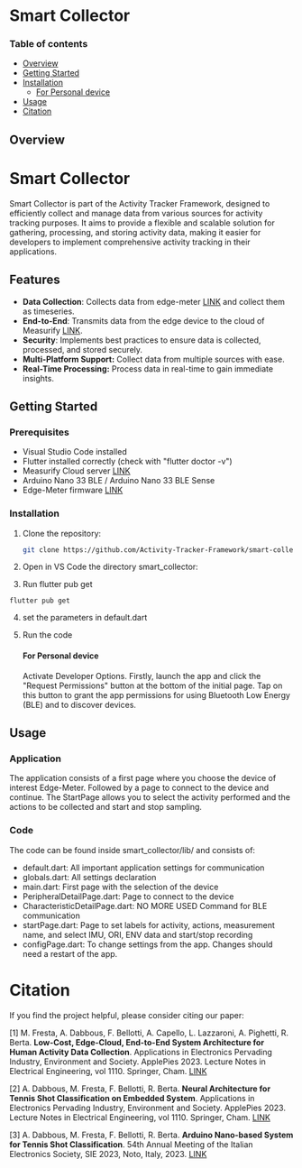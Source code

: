 Smart Collector
=================
### Table of contents
- [Overview](https://github.com/Activity-Tracker-Framework/smart-collector#overview)
- [Getting Started](https://github.com/Activity-Tracker-Framework/smart-collector#getting-started)
- [Installation](https://github.com/Activity-Tracker-Framework/smart-collector#installation)    
    - [For Personal device](https://github.com/Activity-Tracker-Framework/smart-collector#for-personal-device)    
- [Usage](https://github.com/Activity-Tracker-Framework/smart-collector#Usage)
- [Citation](https://github.com/Activity-Tracker-Framework/smart-collector#Citation)
   
## Overview
# Smart Collector

Smart Collector is part of the Activity Tracker Framework, designed to efficiently collect and manage data from various sources for activity tracking purposes. It aims to provide a flexible and scalable solution for gathering, processing, and storing activity data, making it easier for developers to implement comprehensive activity tracking in their applications.

## Features

- **Data Collection**: Collects data from edge-meter [LINK](https://github.com/Activity-Tracker-Framework/edge-meter) and collect them as timeseries.
- **End-to-End**: Transmits data from the edge device to the cloud of Measurify [LINK](https://github.com/measurify/server).
- **Security**: Implements best practices to ensure data is collected, processed, and stored securely.
- **Multi-Platform Support:** Collect data from multiple sources with ease.
- **Real-Time Processing:** Process data in real-time to gain immediate insights.

## Getting Started

### Prerequisites

- Visual Studio Code installed
- Flutter installed correctly (check with "flutter doctor -v")
- Measurify Cloud server [LINK](https://github.com/measurify/server)
- Arduino Nano 33 BLE / Arduino Nano 33 BLE Sense 
- Edge-Meter firmware [LINK](https://github.com/Activity-Tracker-Framework/edge-meter)

### Installation

1. Clone the repository:
   ```bash
   git clone https://github.com/Activity-Tracker-Framework/smart-collector.git

2. Open in VS Code the directory smart_collector:

3. Run flutter pub get
```
flutter pub get
```

4. set the parameters in default.dart

5. Run the code

    #### For Personal device

    Activate Developer Options. Firstly, launch the app and click the "Request Permissions" button at the bottom of the initial page. Tap on this button to grant the app permissions for using Bluetooth Low Energy (BLE) and to discover devices.    

## Usage

### Application
The application consists of a first page where you choose the device of interest Edge-Meter. Followed by a page to connect to the device and continue. The StartPage allows you to select the activity performed and the actions to be collected and start and stop sampling. 

### Code
The code can be found inside smart_collector/lib/ and consists of:

- default.dart: All important application settings for communication
- globals.dart: All settings declaration
- main.dart: First page with the selection of the device
- PeripheralDetailPage.dart: Page to connect to the device
- CharacteristicDetailPage.dart: NO MORE USED Command for BLE communication
- startPage.dart: Page to set labels for activity, actions, measurement name, and select IMU, ORI, ENV data and start/stop recording
- configPage.dart: To change settings from the app. Changes should need a restart of the app.

# Citation
If you find the project helpful, please consider citing our paper:

[1] M. Fresta, A. Dabbous, F. Bellotti, A. Capello, L. Lazzaroni, A. Pighetti, R. Berta.
 **Low-Cost, Edge-Cloud, End-to-End System Architecture for Human Activity Data Collection**. Applications in Electronics Pervading Industry, Environment and Society. ApplePies 2023. Lecture Notes in Electrical Engineering, vol 1110. Springer, Cham. [LINK](https://doi.org/10.1007/978-3-031-48121-5_64)

[2] A. Dabbous, M. Fresta, F. Bellotti, R. Berta. **Neural Architecture for Tennis Shot Classification on Embedded System**. Applications in Electronics Pervading Industry, Environment and Society. ApplePies 2023. Lecture Notes in Electrical Engineering, vol 1110. Springer, Cham. [LINK](https://doi.org/10.1007/978-3-031-48121-5_14)

[3] A. Dabbous, M. Fresta, F. Bellotti, R. Berta. **Arduino Nano-based System for Tennis Shot Classification**. 54th Annual Meeting of the Italian Electronics Society, SIE 2023, Noto, Italy, 2023. [LINK](https://doi.org/10.1007/978-3-031-48711-8_43)

